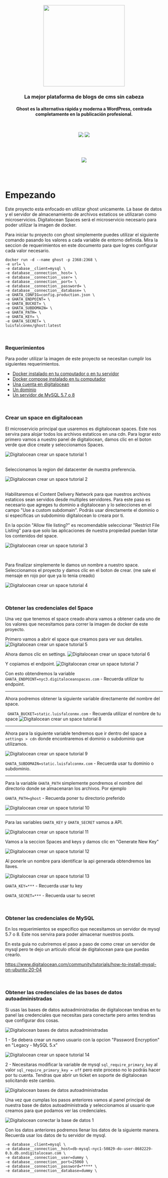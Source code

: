 <p align="center">
  <img src="./docs/images/ghost-logo.png" width="260px" />
</p>

<h3 align="center">La mejor plataforma de blogs de cms sin cabeza</h3>
<h4 align="center">Ghost es la alternativa rápida y moderna a WordPress, centrada completamente en la publicación profesional.</h4>
<br>
<p align="center">
  <img src="https://img.shields.io/badge/ghost-3.41.7-738A94?style=for-the-badge&logo=ghost&labelColor=20232a" />
  <a href="https://google.com">
    <img src="https://img.shields.io/badge/dockerhub-1.0.0-2496ED?style=for-the-badge&logo=docker&labelColor=20232a" />
  </a>
</p>

<br><br>

<p align="center">
  <img src="./docs/images/ghost-cover.png" />
</p>

<br><br>

# Empezando

Este proyecto esta enfocado en utilizar ghost unicamente. La base de datos y el servidor de almacenamiento de archivos estaticos se utilizaran como microservicios. Digitalocean Spaces será el microservicio necesario para poder utilizar la imagen de docker.

Para iniciar tu proyecto con ghost simplemente puedes utilizar el siguiente comando pasando los valores a cada variable de entorno definida. Mira la seccion de requerimientos en este documento para que logres configurar cada valor necesario.

```
docker run -d --name ghost -p 2368:2368 \
-e url= \
-e database__client=mysql \
-e database__connection__host= \
-e database__connection__user= \
-e database__connection__port= \
-e database__connection__password= \
-e database__connection__database= \
-e GHATA_CONFIG=config.production.json \
-e GHATA_ENDPOINT= \
-e GHATA_BUCKET= \
-e GHATA_SUBDOMAIN= \
-e GHATA_PATH= \
-e GHATA_KEY= \
-e GHATA_SECRET= \
luisfalconmx/ghost:latest
```

<br>

### Requerimientos

Para poder utilizar la imagen de este proyecto se necesitan cumplir los siguientes requerimientos.

- [Docker instalado en tu computador o en tu servidor](https://docs.docker.com/engine/install/)
- [Docker compose instalado en tu computador](https://docs.docker.com/compose/install/)
- [Una cuenta en digitalocean](https://m.do.co/c/7bc25760857e)
- [Un dominio](https://www.namecheap.com/)
- [Un servidor de MySQL 5.7 o 8](https://www.digitalocean.com/community/tutorials/how-to-install-mysql-on-ubuntu-20-04)

<br>

### Crear un space en digitalocean

El microservicio principal que usaremos es digitalocean spaces. Este nos servira para alojar todos los archivos estaticos en una cdn. Para lograr esto primero vamos a nuestro panel de digitalocean, damos clic en el boton verde que dice create y seleccionamos Spaces.

![Digitalocean crear un space tutorial 1](./docs/images/do-space-01.png)

<br>
Seleccionamos la region del datacenter de nuestra preferencia.

![Digitalocean crear un space tutorial 2](./docs/images/do-space-02.png)

<br>
Habilitaremos el Content Delivery Network para que nuestros archivos estaticos sean servidos desde multiples servidores. Para este paso es necesario que agreges tu dominio a digitalocean y lo selecciones en el campo "Use a custom subdomain". Podrás usar directamente el dominio o si especificas un subdominio digitalocean lo creara por ti.

En la opción "Allow file listing?" es recomendable seleccionar "Restrict File Listing" para que solo las aplicaciones de nuestra propiedad puedan listar los contenidos del space.

![Digitalocean crear un space tutorial 3](./docs/images/do-space-03.png)

<br>

Para finalizar simplemente le damos un nombre a nuestro space. Seleccionamos el proyecto y damos clic en el boton de crear. (me sale el mensaje en rojo por que ya lo tenia creado)

![Digitalocean crear un space tutorial 4](./docs/images/do-space-04.png)

<br>

### Obtener las credenciales del Space

Una vez que tenemos el space creado ahora vamos a obtener cada uno de los valores que necesitamos para correr la imagen de docker de este proyecto.

Primero vamos a abrir el space que creamos para ver sus detalles.
![Digitalocean crear un space tutorial 5](./docs/images/do-space-05.png)

Ahora damos clic en settings.
![Digitalocean crear un space tutorial 6](./docs/images/do-space-06.png)

Y copiamos el endpoint.
![Digitalocean crear un space tutorial 7](./docs/images/do-space-07.png)

Con esto obtendremos la variable `GHATA_ENDPOINT=nyc3.digitaloceanspaces.com` - Recuerda utilizar tu endpoint.

---

Ahora podremos obtener la siguiente variable directamente del nombre del space.

` GHATA_BUCKET=static.luisfalconmx.com` - Recuerda utilizar el nombre de tu space
![Digitalocean crear un space tutorial 8](./docs/images/do-space-08.png)

---

Ahora para la siguiente variable tendremos que ir dentro del space a `settings > cdn` donde encontraremos el dominio o subdominio que utilizamos.

![Digitalocean crear un space tutorial 9](./docs/images/do-space-09.png)

`GHATA_SUBDOMAIN=static.luisfalconmx.com` - Recuerda usar tu dominio o subdominio.

---

Para la variable `GHATA_PATH` simplemente pondremos el nombre del directorio donde se almacenaran los archivos. Por ejemplo

`GHATA_PATH=ghost` - Recuerda poner tu directorio preferido

![Digitalocean crear un space tutorial 10](./docs/images/do-space-10.png)

---

Para las variables `GHATA_KEY` y `GHATA_SECRET` vamos a API.

![Digitalocean crear un space tutorial 11](./docs/images/do-space-11.png)

Vamos a la seccion Spaces and keys y damos clic en "Generate New Key"

![Digitalocean crear un space tutorial 12](./docs/images/do-space-12.png)

Al ponerle un nombre para identificar la api generada obtendremos las llaves.

![Digitalocean crear un space tutorial 13](./docs/images/do-space-13.png)

`GHATA_KEY=***` - Recuerda usar tu key

`GHATA_SECRET=***` - Recuerda usar tu secret

<br>

### Obtener las credenciales de MySQL

En los requerimientos se especifico que necesitamos un servidor de mysql 5.7 o 8. Este nos servira para poder almacenar nuestros posts.

En esta guia no cubriremos el paso a paso de como crear un servidor de mysql pero te dejo un articulo oficial de digitalocean para que puedas crearlo.

https://www.digitalocean.com/community/tutorials/how-to-install-mysql-on-ubuntu-20-04

<br>

### Obtener las credenciales de las bases de datos autoadministradas

Si usas las bases de datos autoadministradas de digitalocean tendras en tu panel las credenciales que necesitas para conectarte pero antes tendras que configurar dos cosas.

![Digitalocean bases de datos autoadministradas](./docs/images/do-database-01.png)

1 - Se debera crear un nuevo usuario con la opcion "Password Encryption" en "Legacy - MySQL 5.x"

![Digitalocean crear un space tutorial 14](./docs/images/do-space-14.png)

2 - Necesitaras modificar la variable de mysql `sql_require_primary_key` al valor `sql_require_primary_key = off` pero este proceso no lo podrás hacer por tu cuenta. Tendras que abrir un ticket en soporte de digitalocean solicitando este cambio.

![Digitalocean bases de datos autoadministradas](./docs/images/do-support-01.png)

Una vez que cumplas los pasos anteriores vamos al panel principal de nuestra base de datos autoadministrada y seleccionamos al usuario que creamos para que podamos ver las credenciales.

![Digitalocean conectar la base de datos 1](./docs/images/do-database-02.png)

Con los datos anteriores podremos llenar los datos de la siguiente manera. Recuerda usar los datos de tu servidor de mysql.

```
-e database__client=mysql \
-e database__connection__host=db-mysql-nyc1-50829-do-user-8682229-0.b.db.ondigitalocean.com \
-e database__connection__user=dummy \
-e database__connection__port=25060 \
-e database__connection__password=***** \
-e database__connection__database=dummy \
```
